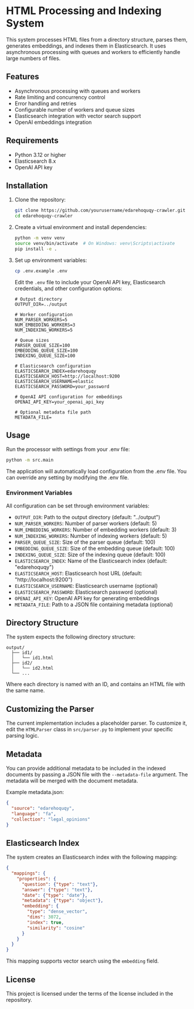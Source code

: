 # HTML Processing and Indexing System

This system processes HTML files from a directory structure, parses them, generates embeddings, and indexes them in Elasticsearch. It uses asynchronous processing with queues and workers to efficiently handle large numbers of files.

## Features

- Asynchronous processing with queues and workers
- Rate limiting and concurrency control
- Error handling and retries
- Configurable number of workers and queue sizes
- Elasticsearch integration with vector search support
- OpenAI embeddings integration

## Requirements

- Python 3.12 or higher
- Elasticsearch 8.x
- OpenAI API key

## Installation

1. Clone the repository:
   ```bash
   git clone https://github.com/yourusername/edarehoquqy-crawler.git
   cd edarehoquqy-crawler
   ```

2. Create a virtual environment and install dependencies:
   ```bash
   python -m venv venv
   source venv/bin/activate  # On Windows: venv\Scripts\activate
   pip install -e .
   ```

3. Set up environment variables:
   ```bash
   cp .env.example .env
   ```
   
   Edit the `.env` file to include your OpenAI API key, Elasticsearch credentials, and other configuration options:
   ```
   # Output directory
   OUTPUT_DIR=../output

   # Worker configuration
   NUM_PARSER_WORKERS=5
   NUM_EMBEDDING_WORKERS=3
   NUM_INDEXING_WORKERS=5

   # Queue sizes
   PARSER_QUEUE_SIZE=100
   EMBEDDING_QUEUE_SIZE=100
   INDEXING_QUEUE_SIZE=100

   # Elasticsearch configuration
   ELASTICSEARCH_INDEX=edarehoquqy
   ELASTICSEARCH_HOST=http://localhost:9200
   ELASTICSEARCH_USERNAME=elastic
   ELASTICSEARCH_PASSWORD=your_password

   # OpenAI API configuration for embeddings
   OPENAI_API_KEY=your_openai_api_key

   # Optional metadata file path
   METADATA_FILE=
   ```

## Usage

Run the processor with settings from your .env file:

```bash
python -m src.main
```

The application will automatically load configuration from the .env file. You can override any setting by modifying the .env file.

### Environment Variables

All configuration can be set through environment variables:

- `OUTPUT_DIR`: Path to the output directory (default: "../output")
- `NUM_PARSER_WORKERS`: Number of parser workers (default: 5)
- `NUM_EMBEDDING_WORKERS`: Number of embedding workers (default: 3)
- `NUM_INDEXING_WORKERS`: Number of indexing workers (default: 5)
- `PARSER_QUEUE_SIZE`: Size of the parser queue (default: 100)
- `EMBEDDING_QUEUE_SIZE`: Size of the embedding queue (default: 100)
- `INDEXING_QUEUE_SIZE`: Size of the indexing queue (default: 100)
- `ELASTICSEARCH_INDEX`: Name of the Elasticsearch index (default: "edarehoquqy")
- `ELASTICSEARCH_HOST`: Elasticsearch host URL (default: "http://localhost:9200")
- `ELASTICSEARCH_USERNAME`: Elasticsearch username (optional)
- `ELASTICSEARCH_PASSWORD`: Elasticsearch password (optional)
- `OPENAI_API_KEY`: OpenAI API key for generating embeddings
- `METADATA_FILE`: Path to a JSON file containing metadata (optional)

## Directory Structure

The system expects the following directory structure:

```
output/
  ├── id1/
  │   └── id1.html
  ├── id2/
  │   └── id2.html
  └── ...
```

Where each directory is named with an ID, and contains an HTML file with the same name.

## Customizing the Parser

The current implementation includes a placeholder parser. To customize it, edit the `HTMLParser` class in `src/parser.py` to implement your specific parsing logic.

## Metadata

You can provide additional metadata to be included in the indexed documents by passing a JSON file with the `--metadata-file` argument. The metadata will be merged with the document metadata.

Example metadata.json:

```json
{
  "source": "edarehoquqy",
  "language": "fa",
  "collection": "legal_opinions"
}
```

## Elasticsearch Index

The system creates an Elasticsearch index with the following mapping:

```json
{
  "mappings": {
    "properties": {
      "question": {"type": "text"},
      "answer": {"type": "text"},
      "date": {"type": "date"},
      "metadata": {"type": "object"},
      "embedding": {
        "type": "dense_vector",
        "dims": 3072,
        "index": true,
        "similarity": "cosine"
      }
    }
  }
}
```

This mapping supports vector search using the `embedding` field.

## License

This project is licensed under the terms of the license included in the repository.
